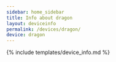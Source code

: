 ```yaml
---
sidebar: home_sidebar
title: Info about dragon
layout: deviceinfo
permalink: /devices/dragon/
device: dragon
---
```

{% include templates/device_info.md %}
